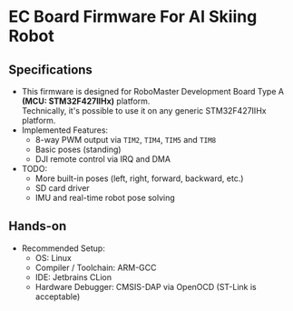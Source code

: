 # EC Board Firmware For AI Skiing Robot
## Specifications
* This firmware is designed for RoboMaster Development Board Type A __(MCU: STM32F427IIHx)__ platform.  
  Technically, it's possible to use it on any generic STM32F427IIHx platform.
* Implemented Features:  
  * 8-way PWM output via `TIM2`, `TIM4`, `TIM5` and `TIM8`
  * Basic poses (standing)
  * DJI remote control via IRQ and DMA
* TODO:
  * More built-in poses (left, right, forward, backward, etc.)
  * SD card driver
  * IMU and real-time robot pose solving
  
## Hands-on
* Recommended Setup:
  * OS: Linux
  * Compiler / Toolchain: ARM-GCC
  * IDE: Jetbrains CLion
  * Hardware Debugger: CMSIS-DAP via OpenOCD (ST-Link is acceptable)
